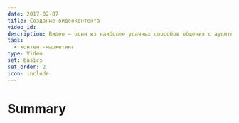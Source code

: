 ```yaml
---
date: 2017-02-07
title: Создание видеоконтента
video_id: 
description: Видео — один из наиболее удачных способов общения с аудиторией, но лишь немногие могут позволить себе содержать собственные студии для создания видеоконтента. 
tags:
  - контент-маркетинг
type: Video
set: basics
set_order: 2
icon: include
---
```

# Summary
